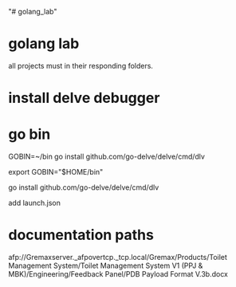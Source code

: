 "# golang_lab" 
# golang lab
all projects must in their responding folders.

# install delve debugger
# go bin

GOBIN=~/bin go install github.com/go-delve/delve/cmd/dlv

export GOBIN="$HOME/bin"

go install github.com/go-delve/delve/cmd/dlv

add launch.json

# documentation paths
afp://Gremaxserver._afpovertcp._tcp.local/Gremax/Products/Toilet Management System/Toilet Management System V1 (PPJ & MBK)/Engineering/Feedback Panel/PDB Payload Format V.3b.docx